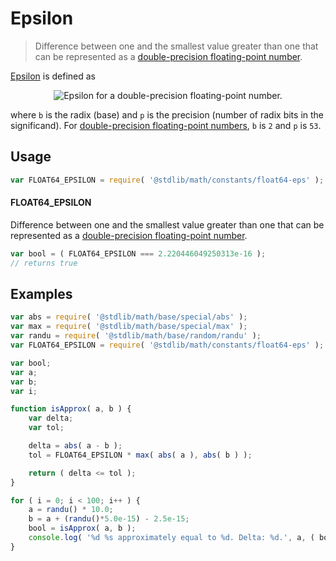 # Epsilon

> Difference between one and the smallest value greater than one that can be represented as a [double-precision floating-point number][ieee754].

<section class="intro">

[Epsilon][machine-epsilon] is defined as

<!-- <equation class="equation" label="eq:epsilon_float64" align="center" raw="\epsilon = b^{-(p-1)}" alt="Epsilon for a double-precision floating-point number."> -->

<div class="equation" align="center" data-raw-text="\epsilon = b^{-(p-1)}" data-equation="eq:epsilon_float64">
    <img src="https://cdn.rawgit.com/stdlib-js/stdlib/15a1a60070db1b591d75f6b110e0e8387e550637/lib/node_modules/@stdlib/math/constants/float64-eps/docs/img/equation_epsilon_float64.svg" alt="Epsilon for a double-precision floating-point number.">
    <br>
</div>

<!-- </equation> -->

where `b` is the radix (base) and `p` is the precision (number of radix bits in the significand). For [double-precision floating-point numbers][ieee754], `b` is `2` and `p` is `53`.

</section>

<!-- /.intro -->

<section class="usage">

## Usage

```javascript
var FLOAT64_EPSILON = require( '@stdlib/math/constants/float64-eps' );
```

#### FLOAT64_EPSILON

Difference between one and the smallest value greater than one that can be represented as a [double-precision floating-point number][ieee754].

```javascript
var bool = ( FLOAT64_EPSILON === 2.220446049250313e-16 );
// returns true
```

</section>

<!-- /.usage -->

<section class="examples">

## Examples

```javascript
var abs = require( '@stdlib/math/base/special/abs' );
var max = require( '@stdlib/math/base/special/max' );
var randu = require( '@stdlib/math/base/random/randu' );
var FLOAT64_EPSILON = require( '@stdlib/math/constants/float64-eps' );

var bool;
var a;
var b;
var i;

function isApprox( a, b ) {
    var delta;
    var tol;

    delta = abs( a - b );
    tol = FLOAT64_EPSILON * max( abs( a ), abs( b ) );

    return ( delta <= tol );
}

for ( i = 0; i < 100; i++ ) {
    a = randu() * 10.0;
    b = a + (randu()*5.0e-15) - 2.5e-15;
    bool = isApprox( a, b );
    console.log( '%d %s approximately equal to %d. Delta: %d.', a, ( bool ) ? 'is' : 'is not', b, abs( a - b ) );
}
```

</section>

<!-- /.examples -->

<section class="links">

[ieee754]: https://en.wikipedia.org/wiki/IEEE_754-1985

[machine-epsilon]: https://en.wikipedia.org/wiki/Machine_epsilon

</section>

<!-- /.links -->

